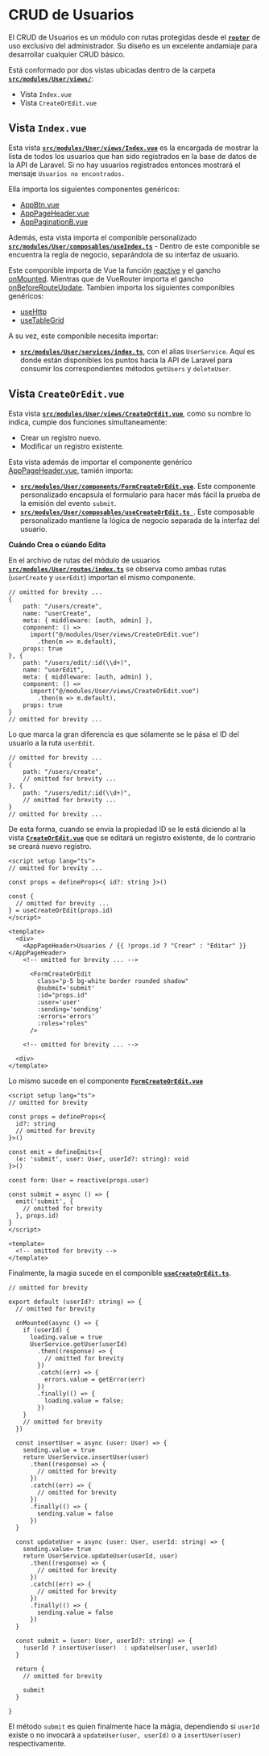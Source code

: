 # CRUD de Usuarios

El CRUD de Usuarios es un módulo con rutas protegidas desde el [**`router`**](../vue/the-middleware.html#proteccion-de-rutas-y-mantenimiento-del-estado) de uso exclusivo del administrador. Su diseño es un excelente andamiaje para desarrollar cualquier CRUD básico.

Está conformado por dos vistas ubicadas dentro de la carpeta [**`src/modules/User/views/`**](https://github.com/CaribesTIC/laravuel-spa/tree/main/src/modules/User/views):

- Vista `Index.vue`
- Vista `CreateOrEdit.vue`

## Vista `Index.vue`

Esta vista [**`src/modules/User/views/Index.vue`**](https://github.com/CaribesTIC/laravuel-spa/blob/main/src/modules/User/views/Index.vue) es la encargada de mostrar la lista de todos los usuarios que han sido registrados en la base de datos de la API de Laravel. Si no hay usuarios registrados entonces mostrará el mensaje `Usuarios no encontrados.`

Ella importa los siguientes componentes genéricos:
- [AppBtn.vue](../vue/generic-components.html#appbtn-vue)
- [AppPageHeader.vue](../vue/generic-components.html#apppageheader-vue)
- [AppPaginationB.vue](../vue/generic-components.html#apppaginationb-vue)

Además, esta vista importa el componible personalizado [**`src/modules/User/composables/useIndex.ts`**](https://github.com/CaribesTIC/laravuel-spa/blob/main/src/modules/User/composables/useIndex.ts) -
Dentro de este componible se encuentra la regla de negocio, separándola de su interfaz de usuario.

Este componible importa de Vue la función [reactive](https://vuejs.org/api/reactivity-core.html#reactive) y el gancho [onMounted](https://vuejs.org/api/composition-api-lifecycle.html#onmounted). Mientras que de VueRouter importa el gancho [onBeforeRouteUpdate](https://router.vuejs.org/api/#onbeforerouteupdate). Tambíen importa los siguientes componibles genéricos:

- [useHttp](../vue/generic-composables.html#usehttp-ts)
- [useTableGrid](../vue/generic-composables.html#usetablegrid-ts)

A su vez, este componible necesita importar:
- [**`src/modules/User/services/index.ts`**](https://github.com/CaribesTIC/laravuel-spa/blob/main/src/modules/User/services/index.ts), con el alias `UserService`. Aquí es donde están disponibles los puntos hacia la API de Laravel para consumir los correspondientes métodos `getUsers` y `deleteUser`.

## Vista `CreateOrEdit.vue`

Esta vista [**`src/modules/User/views/CreateOrEdit.vue`**](https://github.com/CaribesTIC/laravuel-spa/blob/main/src/modules/User/views/CreateOrEdit.vue), como su nombre lo indica, cumple dos funciones simultaneamente: 

- Crear un registro nuevo.
- Modificar un registro existente. 

Esta vista además de importar el componente genérico [AppPageHeader.vue](../vue/generic-components.html#apppageheader-vue), tamién importa:

- [**`src/modules/User/components/FormCreateOrEdit.vue`**](https://github.com/CaribesTIC/laravuel-spa/blob/main/src/modules/User/components/FormCreateOrEdit.vue). Este componente personalizado encapsula el formulario para hacer más fácil la prueba de la emisión del evento `submit`.
- [**`src/modules/User/composables/useCreateOrEdit.ts `**](https://github.com/CaribesTIC/laravuel-spa/blob/main/src/modules/User/composables/useCreateOrEdit.ts). Este composable personalizado mantiene la lógica de negocio separada de la interfaz del usuario.

**Cuándo Crea o cúando Edita**

En el archivo de rutas del módulo de usuarios [**`src/modules/User/routes/index.ts`**](https://github.com/CaribesTIC/laravuel-spa/blob/main/src/modules/User/routes/index.ts) se observa como ambas rutas (`userCreate` y `userEdit`) importan el mismo componente. 
```ts{7,16}
// omitted for brevity ...
{
    path: "/users/create",
    name: "userCreate",
    meta: { middleware: [auth, admin] },
    component: () =>
      import("@/modules/User/views/CreateOrEdit.vue")
        .then(m => m.default),
    props: true
}, {
    path: "/users/edit/:id(\\d+)",
    name: "userEdit",
    meta: { middleware: [auth, admin] },
    component: () =>
      import("@/modules/User/views/CreateOrEdit.vue")
        .then(m => m.default),
    props: true
}
// omitted for brevity ...
```

Lo que marca la gran diferencia es que sólamente se le pása el ID del usuario a la ruta `userEdit`.

```ts{6}
// omitted for brevity ...
{
    path: "/users/create",
    // omitted for brevity ...
}, {
    path: "/users/edit/:id(\\d+)",
    // omitted for brevity ...
}
// omitted for brevity ...
```

De esta forma, cuando se envía la propiedad ID se le está diciendo al la vista [**`CreateOrEdit.vue`**](https://github.com/CaribesTIC/laravuel-spa/blob/main/src/modules/User/views/CreateOrEdit.vue) que se editará un registro existente, de lo contrario se creará nuevo registro.

```vue{4,8,9,13,14,20}
<script setup lang="ts">
// omitted for brevity ...

const props = defineProps<{ id?: string }>()

const {
  // omitted for brevity ...
} = useCreateOrEdit(props.id)
</script>

<template>
  <div>
    <AppPageHeader>Usuarios / {{ !props.id ? "Crear" : "Editar" }}</AppPageHeader>
    <!-- omitted for brevity ... -->
    
      <FormCreateOrEdit
        class="p-5 bg-white border rounded shadow"
        @submit='submit'
        :id="props.id"
        :user='user'
        :sending='sending'
        :errors='errors'
        :roles="roles"            
      />
      
    <!-- omitted for brevity ... -->
    
  <div>
</template>
```

Lo mismo sucede en el componente [**`FormCreateOrEdit.vue`**](https://github.com/CaribesTIC/laravuel-spa/blob/main/src/modules/User/components/FormCreateOrEdit.vue)

```vue{5,10,11,19}
<script setup lang="ts">
// omitted for brevity

const props = defineProps<{
  id?: string
  // omitted for brevity
}>()

const emit = defineEmits<{
  (e: 'submit', user: User, userId?: string): void
}>()

const form: User = reactive(props.user)

const submit = async () => {
  emit('submit', {
    // omitted for brevity
  }, props.id)
}
</script>

<template>
  <!-- omitted for brevity -->  
</template>
```
Finalmente, la magia sucede en el componible [**`useCreateOrEdit.ts`**](https://github.com/CaribesTIC/laravuel-spa/blob/main/src/modules/User/composables/useCreateOrEdit.ts).

```ts{3,7,9,24,26,39,41,53,54,55,61}
// omitted for brevity

export default (userId?: string) => {
  // omitted for brevity 
  
  onMounted(async () => {
    if (userId) {
      loading.value = true
      UserService.getUser(userId)
        .then((response) => {                
          // omitted for brevity
        })
        .catch((err) => {        
          errors.value = getError(err)
        })
        .finally(() => {
          loading.value = false;
        })
    }
    // omitted for brevity
  })

  const insertUser = async (user: User) => {  
    sending.value = true
    return UserService.insertUser(user)
      .then((response) => {         
        // omitted for brevity
      })
      .catch((err) => {                
        // omitted for brevity
      })
      .finally(() => {
        sending.value = false
      })
  }

  const updateUser = async (user: User, userId: string) => {
    sending.value= true
    return UserService.updateUser(userId, user)
      .then((response) => {
        // omitted for brevity
      })
      .catch((err) => {                
        // omitted for brevity
      })
      .finally(() => {
        sending.value = false
      })
  }
  
  const submit = (user: User, userId?: string) => {  
    !userId ? insertUser(user)  : updateUser(user, userId)
  }

  return {
    // omitted for brevity

    submit    
  }

}
```

El método `submit` es quien finalmente hace la mágia, dependiendo si `userId` existe o no invocará a `updateUser(user, userId)` o a `insertUser(user)` respectivamente.
